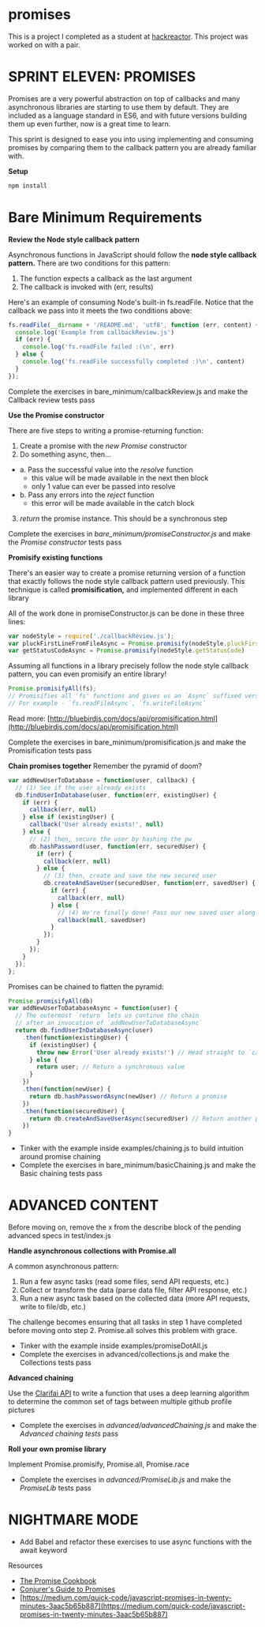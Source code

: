 # promises
This is a project I completed as a student at [hackreactor](http://hackreactor.com). This project was worked on with a pair.

# SPRINT ELEVEN: PROMISES
Promises are a very powerful abstraction on top of callbacks and many asynchronous libraries are starting to use them by default. They are included as a language standard in ES6, and with future versions building them up even further, now is a great time to learn.

This sprint is designed to ease you into using implementing and consuming promises by comparing them to the callback pattern you are already familiar with.

**Setup**
```javascript
npm install
```

# Bare Minimum Requirements

**Review the Node style callback pattern**

Asynchronous functions in JavaScript should follow the **node style callback pattern.** There are two conditions for this pattern:

1. The function expects a callback as the last argument
2. The callback is invoked with (err, results)

Here's an example of consuming Node's built-in fs.readFile. Notice that the callback we pass into it meets the two conditions above:

```javascript
fs.readFile(__dirname + '/README.md', 'utf8', function (err, content) {
  console.log('Example from callbackReview.js')
  if (err) {
    console.log('fs.readFile failed :(\n', err)
  } else {
    console.log('fs.readFile successfully completed :)\n', content)
  }
});
```
Complete the exercises in bare_minimum/callbackReview.js and make the Callback review tests pass

**Use the Promise constructor**

There are five steps to writing a promise-returning function:

1. Create a promise with the *new Promise* constructor
2. Do something async, then…
  * a. Pass the successful value into the *resolve* function
    * this value will be made available in the next then block
    * only 1 value can ever be passed into resolve
  * b. Pass any errors into the *reject* function
    * this error will be made available in the catch block
3. *return* the promise instance. This should be a synchronous step

Complete the exercises in *bare_minimum/promiseConstructor.js* and make the *Promise constructor* tests pass

**Promisify existing functions**

There's an easier way to create a promise returning version of a function that exactly follows the node style callback pattern used previously. This technique is called **promisification,** and implemented different in each library

All of the work done in promiseConstructor.js can be done in these three lines:
```javascript
var nodeStyle = require('./callbackReview.js');
var pluckFirstLineFromFileAsync = Promise.promisify(nodeStyle.pluckFirstLineFromFile)
var getStatusCodeAsync = Promise.promisify(nodeStyle.getStatusCode)
```
Assuming all functions in a library precisely follow the node style callback pattern, you can even promisify an entire library!
```javascript
Promise.promisifyAll(fs);
// Promisifies all 'fs' functions and gives us an `Async` suffixed version
// For example - `fs.readFileAsync`, `fs.writeFileAsync`
```
Read more: [http://bluebirdjs.com/docs/api/promisification.html](http://bluebirdjs.com/docs/api/promisification.html)

Complete the exercises in bare_minimum/promisification.js and make the Promisification tests pass

**Chain promises together**
Remember the pyramid of doom?
```javascript
var addNewUserToDatabase = function(user, callback) {
  // (1) See if the user already exists
  db.findUserInDatabase(user, function(err, existingUser) {
    if (err) {
      callback(err, null)
    } else if (existingUser) {
      callback('User already exists!', null)
    } else {
      // (2) then, secure the user by hashing the pw
      db.hashPassword(user, function(err, securedUser) {
        if (err) {
          callback(err, null)
        } else {
          // (3) then, create and save the new secured user
          db.createAndSaveUser(securedUser, function(err, savedUser) {
            if (err) {
              callback(err, null)
            } else {
              // (4) We're finally done! Pass our new saved user along
              callback(null, savedUser)
            }
          });
        }
      });
    }
  });
};
```
Promises can be chained to flatten the pyramid:
```javascript
Promise.promisifyAll(db)
var addNewUserToDatabaseAsync = function(user) {
  // The outermost `return` lets us continue the chain
  // after an invocation of `addNewUserToDatabaseAsync`
  return db.findUserInDatabaseAsync(user)
    .then(function(existingUser) {
      if (existingUser) {
        throw new Error('User already exists!') // Head straight to `catch`. Do not pass Go, do not collect $200
      } else {
        return user; // Return a synchronous value
      }
    })
    .then(function(newUser) {
      return db.hashPasswordAsync(newUser) // Return a promise
    })
    .then(function(securedUser) {
      return db.createAndSaveUserAsync(securedUser) // Return another promise
    })
}
```
* Tinker with the example inside examples/chaining.js to build intuition around promise chaining
* Complete the exercises in bare_minimum/basicChaining.js and make the Basic chaining tests pass

# ADVANCED CONTENT
Before moving on, remove the x from the describe block of the pending advanced specs in test/index.js

**Handle asynchronous collections with Promise.all**

A common asynchronous pattern:

1. Run a few async tasks (read some files, send API requests, etc.)
2. Collect or transform the data (parse data file, filter API response, etc.)
3. Run a new async task based on the collected data (more API requests, write to file/db, etc.)

The challenge becomes ensuring that all tasks in step 1 have completed before moving onto step 2. Promise.all solves this problem with grace.

* Tinker with the example inside examples/promiseDotAll.js
* Complete the exercises in advanced/collections.js and make the Collections tests pass

**Advanced chaining**

Use the [Clarifai API](https://clarifai.com/developer/guide/) to write a function that uses a deep learning algorithm to determine the common set of tags between multiple github profile pictures

* Complete the exercises in *advanced/advancedChaining.js* and make the *Advanced chaining tests* pass

**Roll your own promise library**

Implement Promise.promisify, Promise.all, Promise.race

* Complete the exercises in *advanced/PromiseLib.js* and make the *PromiseLib* tests pass

# NIGHTMARE MODE
* Add Babel and refactor these exercises to use async functions with the await keyword

Resources
* [The Promise Cookbook](https://github.com/mattdesl/promise-cookbook)
* [Conjurer's Guide to Promises](http://www.youhavetolearncomputers.com/blog?category=Hack+Reactor)
* [https://medium.com/quick-code/javascript-promises-in-twenty-minutes-3aac5b65b887](https://medium.com/quick-code/javascript-promises-in-twenty-minutes-3aac5b65b887)
